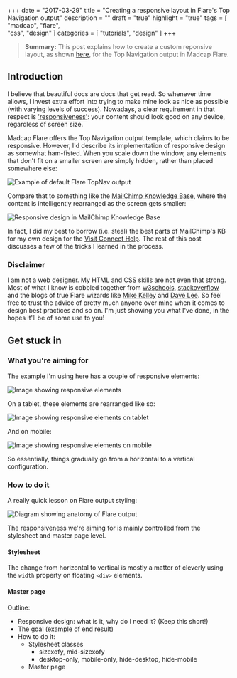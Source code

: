 +++
date = "2017-03-29"
title = "Creating a responsive layout in Flare's Top Navigation output"
description = ""
draft = "true"
highlight = "true"
tags = [
    "madcap",
    "flare",    
    "css",
    "design"
]
categories = [
    "tutorials",
    "design"
]
+++

<!-- Introduction -->


> **Summary:** This post explains how to create a custom reponsive layout, as shown [here][vc help], for the Top Navigation output in Madcap Flare.

## Introduction

I believe that beautiful docs are docs that get read. So whenever time allows, I invest extra effort into trying to make mine look as nice as possible (with varying levels of success). Nowadays, a clear requirement in that respect is ['responsiveness'][responsive design]: your content should look good on any device, regardless of screen size.

Madcap Flare offers the Top Navigation output template, which claims to be responsive. However, I'd describe its implementation of responsive design as somewhat ham-fisted. When you scale down the window, any elements that don't fit on a smaller screen are simply hidden, rather than placed somewhere else:

![Example of default Flare TopNav output][img flare topnav example]

Compare that to something like the [MailChimp Knowledge Base][mailchimp kb], where the content is intelligently rearranged as the screen gets smaller:

![Responsive design in MailChimp Knowledge Base][img mailchimp kb example]

In fact, I did my best to borrow (i.e. steal) the best parts of MailChimp's KB for my own design for the [Visit Connect Help][vc help]. The rest of this post discusses a few of the tricks I learned in the process.

### Disclaimer

I am not a web designer. My HTML and CSS skills are not even that strong. Most of what I know is cobbled together from [w3schools][w3schools], [stackoverflow][stackoverflow] and the blogs of true Flare wizards like [Mike Kelley][mike kelly blog] and [Dave Lee][dave lee blog]. So feel free to trust the advice of pretty much anyone over mine when it comes to design best practices and so on. I'm just showing you what I've done, in the hopes it'll be of some use to you!

## Get stuck in

### What you're aiming for

The example I'm using here has a couple of responsive elements:

![Image showing responsive elements][img responsive elements]

On a tablet, these elements are rearranged like so:

![Image showing responsive elements on tablet][img responsive elements tablet]

And on mobile:

![Image showing responsive elements on mobile][img responsive elements mobile]

So essentially, things gradually go from a horizontal to a vertical configuration.

<!-- TODO: Describe: the responsive elements of VC help. -->

### How to do it

A really quick lesson on Flare output styling:

![Diagram showing anatomy of Flare output][img flare styling]

The responsiveness we're aiming for is mainly controlled from the stylesheet and master page level.

#### Stylesheet

The change from horizontal to vertical is mostly a matter of cleverly using the `width` property on floating `<div>` elements.

#### Master page


Outline:

* Responsive design: what is it, why do I need it? (Keep this short!)
* The goal (example of end result)
* How to do it:
    * Stylesheet classes
        * sizexofy, mid-sizexofy
        * desktop-only, mobile-only, hide-desktop, hide-mobile
    * Master page

<!-- Links and references -->
[vc help]: http://help.n200.com/visitconnect/
[responsive design]: #
[img flare topnav example]: #
[mailchimp kb]: #
[img mailchimp kb example]: #
[w3schools]: www.w3schools.com
[stackoverflow]: www.stackoverflow.com
[mike kelly blog]: http://mike.kelley.consulting/blog
[dave lee blog]: https://ukauthor.wordpress.com/
[img flare styling]: #
[img responsive elements]: #
[img responsive elements tablet]: #
[img responsive elements mobile]: #

